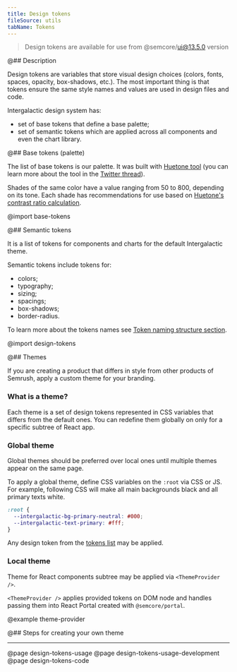 ```yaml
---
title: Design tokens
fileSource: utils
tabName: Tokens
---
```


> Design tokens are available for use from @semcore/ui@13.5.0 version

@## Description

Design tokens are variables that store visual design choices (colors, fonts, spaces, opacity, box-shadows, etc.). The most important thing is that tokens ensure the same style names and values are used in design files and code.

<!-- With design tokens, designers and developers can quickly access and apply a range of visual attributes for any given element in a UI. -->

Intergalactic design system has:

- set of base tokens that define a base palette;
- set of semantic tokens which are applied across all components and even the chart library.

@## Base tokens (palette)

The list of base tokens is our palette. It was built with [Huetone tool](https://huetone.ardov.me/) (you can learn more about the tool in the [Twitter thread](https://twitter.com/ardovalexey/status/1447329411678806023)).

Shades of the same color have a value ranging from 50 to 800, depending on its tone. Each shade has recommendations for use based on [Huetone's contrast ratio calculation](https://huetone.ardov.me/).

@import base-tokens

@## Semantic tokens

It is a list of tokens for components and charts for the default Intergalactic theme.

Semantic tokens include tokens for:

- colors;
- typography;
- sizing;
- spacings;
- box-shadows;
- border-radius.

To learn more about the tokens names see [Token naming structure section](/style/design-tokens/design-tokens-usage/#token_naming_structure).

@import design-tokens

@## Themes

If you are creating a product that differs in style from other products of Semrush, apply a custom theme for your branding.

### What is a theme?

Each theme is a set of design tokens represented in CSS variables that differs from the default ones. You can redefine them globally on only for a specific subtree of React app.

### Global theme

Global themes should be preferred over local ones until multiple themes appear on the same page.

To apply a global theme, define CSS variables on the `:root` via CSS or JS. For example, following CSS will make all main backgrounds black and all primary texts white.

```css
:root {
  --intergalactic-bg-primary-neutral: #000;
  --intergalactic-text-primary: #fff;
}
```

Any design token from the [tokens list](/style/design-tokens/#semantic_tokens) may be applied.

### Local theme

Theme for React components subtree may be applied via `<ThemeProvider />`.

`<ThemeProvider />` applies provided tokens on DOM node and handles passing them into React Portal created with `@semcore/portal`.

@example theme-provider

@## Steps for creating your own theme

---

@page design-tokens-usage
@page design-tokens-usage-development
@page design-tokens-code
